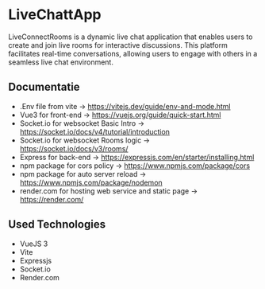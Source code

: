 #  LiveChattApp
LiveConnectRooms is a dynamic live chat application that enables users to create and join live rooms for interactive discussions. 
This platform facilitates real-time conversations, allowing users to engage with others in a seamless live chat environment. 

## Documentatie
- .Env file from vite -> https://vitejs.dev/guide/env-and-mode.html
- Vue3 for front-end -> https://vuejs.org/guide/quick-start.html
- Socket.io for websocket Basic Intro -> https://socket.io/docs/v4/tutorial/introduction
- Socket.io for websocket Rooms logic -> https://socket.io/docs/v3/rooms/
- Express for back-end -> https://expressjs.com/en/starter/installing.html
- npm package for cors policy -> https://www.npmjs.com/package/cors
- npm package for auto server reload -> https://www.npmjs.com/package/nodemon
- render.com for hosting web service and static page -> https://render.com/

## Used Technologies
- VueJS 3
- Vite
- Expressjs
- Socket.io
- Render.com
